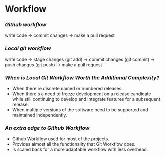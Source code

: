 Workflow
===

### **_Github workflow_**  

write code  ->  commit changes  ->  make a pull request 
    
      
### **_Local git workflow_**  

write code  ->  stage changes (git add)  ->  commit changes (git commit) ->  push changes (git push) ->   make a pull request  
                    
            
### **_When is Local Git Workflow Worth the Additional Complexity?_**

  * When there're discrete named or numbered releases.
  * When there's a need to freeze development on a release candidate while still continuing to develop and integrate features for a subsequent release. 
  * When multiple versions of the software need to be supported and maintained independently.

### **_An extra edge to Github Workflow_**

  * Github Workflow used for most of the projects. 
  * Provides almost all the functionality that Git Workflow does.
  * Is scaled back for a more adaptable workflow with less overhead.
